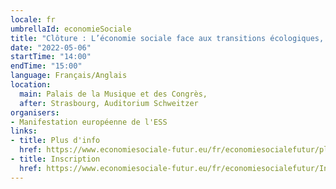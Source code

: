 ```yaml
---
locale: fr
umbrellaId: economieSociale
title: "Clôture : L’économie sociale face aux transitions écologiques, sociales, démocratiques et digitales"
date: "2022-05-06"
startTime: "14:00"
endTime: "15:00"
language: Français/Anglais
location:
  main: Palais de la Musique et des Congrès,
  after: Strasbourg, Auditorium Schweitzer
organisers:
- Manifestation européenne de l'ESS
links:
- title: Plus d'info
  href: https://www.economiesociale-futur.eu/fr/economiesocialefutur/plen3
- title: Inscription
  href: https://www.economiesociale-futur.eu/fr/economiesocialefutur/Inscription/
---
```

